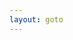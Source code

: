 ```yaml
---
layout: goto
---
```


<script>
    window.location.href = "{% link _posts/thunder9/2018-7-15-thunder9.md %}"
</script>